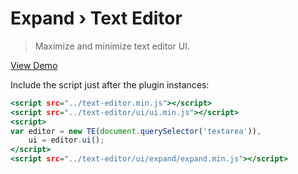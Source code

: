 Expand › Text Editor
====================

> Maximize and minimize text editor UI.

[View Demo](https://rawgit.com/tovic/text-editor/master/text-editor/ui/expand/expand.html)

Include the script just after the plugin instances:

~~~ .html
<script src="../text-editor.min.js"></script>
<script src="../text-editor/ui/ui.min.js"></script>
<script>
var editor = new TE(document.querySelector('textarea')),
    ui = editor.ui();
</script>
<script src="../text-editor/ui/expand/expand.min.js"></script>
~~~